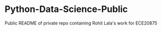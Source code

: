 # Python-Data-Science-Public
Public README of private repo containing Rohit Lala's work for ECE20875
